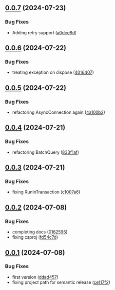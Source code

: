 ## [0.0.7](https://github.com/codibre/dotnet-async-local-mssql-session/compare/v0.0.6...v0.0.7) (2024-07-23)


### Bug Fixes

* Adding retry support ([a0dce6d](https://github.com/codibre/dotnet-async-local-mssql-session/commit/a0dce6d331adfeec3ece30731ebb824736107305))

## [0.0.6](https://github.com/codibre/dotnet-async-local-mssql-session/compare/v0.0.5...v0.0.6) (2024-07-22)


### Bug Fixes

* treating exception on dispose ([4016407](https://github.com/codibre/dotnet-async-local-mssql-session/commit/40164075b08a57ed3ed435afb411fcf8ed68b595))

## [0.0.5](https://github.com/codibre/dotnet-async-local-mssql-session/compare/v0.0.4...v0.0.5) (2024-07-22)


### Bug Fixes

* refactoring AsyncConnection again ([4a100b2](https://github.com/codibre/dotnet-async-local-mssql-session/commit/4a100b25182fd8236ec250b68becb89c65926fa9))

## [0.0.4](https://github.com/codibre/dotnet-async-local-mssql-session/compare/v0.0.3...v0.0.4) (2024-07-21)


### Bug Fixes

* refactoring BatchQuery ([833f1af](https://github.com/codibre/dotnet-async-local-mssql-session/commit/833f1afef40296f0c7a1128413329649e94ed2fc))

## [0.0.3](https://github.com/codibre/dotnet-async-local-mssql-session/compare/v0.0.2...v0.0.3) (2024-07-21)


### Bug Fixes

* fixing RunInTransaction ([c1007a6](https://github.com/codibre/dotnet-async-local-mssql-session/commit/c1007a62767367adbb7c0c79dee7b6f80b5af691))

## [0.0.2](https://github.com/codibre/dotnet-async-local-mssql-session/compare/v0.0.1...v0.0.2) (2024-07-08)


### Bug Fixes

* completing docs ([0162595](https://github.com/codibre/dotnet-async-local-mssql-session/commit/0162595262c0ad2ffcf5a816b439fa07886d316a))
* fixing csproj ([fd54c7d](https://github.com/codibre/dotnet-async-local-mssql-session/commit/fd54c7dcc8896f9d0436f485d42bd7afa191647c))

## [0.0.1](https://github.com/codibre/dotnet-async-local-mssql-session/compare/v0.0.0...v0.0.1) (2024-07-08)


### Bug Fixes

* first version ([ddad457](https://github.com/codibre/dotnet-async-local-mssql-session/commit/ddad45793f6b0110982c26b13554618dd7e6668c))
* fixing project path for semantic release ([ce117f2](https://github.com/codibre/dotnet-async-local-mssql-session/commit/ce117f20fe10514d0983d9b7b5f4f724543d6f26))
